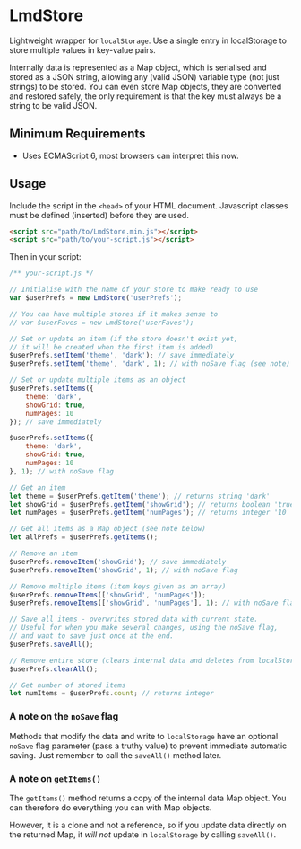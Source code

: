 
# LmdStore

Lightweight wrapper for `localStorage`. Use a single entry in localStorage to store multiple values in key-value pairs.

Internally data is represented as a Map object, which is serialised and stored as a JSON string, allowing any (valid JSON) variable type (not just strings) to be stored. You can even store Map objects, they are converted and restored safely, the only requirement is that the key must always be a string to be valid JSON.

## Minimum Requirements

- Uses ECMAScript 6, most browsers can interpret this now.

## Usage

Include the script in the `<head>` of your HTML document. Javascript classes must be defined (inserted) before they are used.

```html
<script src="path/to/LmdStore.min.js"></script>
<script src="path/to/your-script.js"></script>
```

Then in your script:

```javascript
/** your-script.js */

// Initialise with the name of your store to make ready to use
var $userPrefs = new LmdStore('userPrefs');

// You can have multiple stores if it makes sense to
// var $userFaves = new LmdStore('userFaves');

// Set or update an item (if the store doesn't exist yet, 
// it will be created when the first item is added)
$userPrefs.setItem('theme', 'dark'); // save immediately
$userPrefs.setItem('theme', 'dark', 1); // with noSave flag (see note)

// Set or update multiple items as an object
$userPrefs.setItems({
    theme: 'dark',
    showGrid: true,
    numPages: 10
}); // save immediately

$userPrefs.setItems({
    theme: 'dark',
    showGrid: true,
    numPages: 10
}, 1); // with noSave flag

// Get an item
let theme = $userPrefs.getItem('theme'); // returns string 'dark'
let showGrid = $userPrefs.getItem('showGrid'); // returns boolean 'true'
let numPages = $userPrefs.getItem('numPages'); // returns integer '10'

// Get all items as a Map object (see note below)
let allPrefs = $userPrefs.getItems();

// Remove an item
$userPrefs.removeItem('showGrid'); // save immediately
$userPrefs.removeItem('showGrid', 1); // with noSave flag

// Remove multiple items (item keys given as an array)
$userPrefs.removeItems(['showGrid', 'numPages']);
$userPrefs.removeItems(['showGrid', 'numPages'], 1); // with noSave flag

// Save all items - overwrites stored data with current state.
// Useful for when you make several changes, using the noSave flag, 
// and want to save just once at the end.
$userPrefs.saveAll();

// Remove entire store (clears internal data and deletes from localStorage)
$userPrefs.clearAll();

// Get number of stored items
let numItems = $userPrefs.count; // returns integer
```

### A note on the `noSave` flag

Methods that modify the data and write to `localStorage` have an optional `noSave` flag parameter (pass a truthy value) to prevent immediate automatic saving. Just remember to call the `saveAll()` method later.

### A note on `getItems()`

The `getItems()` method returns a copy of the internal data Map object. You can therefore do everything you can with Map objects.

However, it is a clone and not a reference, so if you update data directly on the returned Map, it *will not* update in `localStorage` by calling `saveAll()`.
